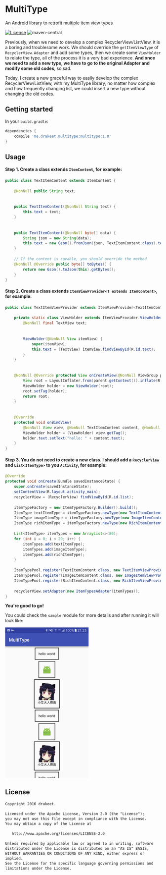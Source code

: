 # MultiType
An Android library to retrofit multiple item view types

[![License](https://img.shields.io/badge/license-Apache%202.0-blue.svg)](https://github.com/drakeet/MultiType/blob/master/LICENSE)
![maven-central](https://img.shields.io/maven-central/v/me.drakeet.multitype/multitype.svg)

Previously, when we need to develop a complex RecyclerView/ListView, it is a boring and troublesome work. 
We should override the `getItemViewType` of `RecyclerView.Adapter` and add some types, 
then we create some `ViewHolder` to relate the type, all of the process it is a very bad experience.
**And once we need to add a new type, we have to go to the original Adapter and modify some old codes**, so sad. 

Today, I create a new graceful way to easily develop the complex RecyclerView/ListView, with my MultiType library, 
no matter how complex and how frequently changing list, we could insert a new type without changing the old codes.

## Getting started

In your `build.gradle`:

```groovy
dependencies {
    compile 'me.drakeet.multitype:multitype:1.0'
}
```

## Usage

#### Step 1. Create a class extends `ItemContent`, for example:

```java
public class TextItemContent extends ItemContent {

    @NonNull public String text;


    public TextItemContent(@NonNull String text) {
        this.text = text;
    }


    public TextItemContent(@NonNull byte[] data) {
        String json = new String(data);
        this.text = new Gson().fromJson(json, TextItemContent.class).text;
    }

    // If the content is savable, you should override the method
    @NonNull @Override public byte[] toBytes() {
        return new Gson().toJson(this).getBytes();
    }
}
```

#### Step 2. Create a class extends `ItemViewProvider<T extends ItemContent>`, for example: 

```java
public class TextItemViewProvider extends ItemViewProvider<TextItemContent> {

    private static class ViewHolder extends ItemViewProvider.ViewHolder {
        @NonNull final TextView text;


        ViewHolder(@NonNull View itemView) {
            super(itemView);
            this.text = (TextView) itemView.findViewById(R.id.text);
        }
    }


    @NonNull @Override protected View onCreateView(@NonNull ViewGroup parent) {
        View root = LayoutInflater.from(parent.getContext()).inflate(R.layout.item_text, parent, false);
        ViewHolder holder = new ViewHolder(root);
        root.setTag(holder);
        return root;
    }


    @Override
    protected void onBindView(
        @NonNull View view, @NonNull TextItemContent content, @NonNull ItemType itemType) {
        ViewHolder holder = (ViewHolder) view.getTag();
        holder.text.setText("hello: " + content.text);
    }
}
```

#### Step 3. You do not need to create a new class. I should add a `RecyclerView` and `List<ItemType>` to you `Activity`, for example: 

```java
@Override
protected void onCreate(Bundle savedInstanceState) {
    super.onCreate(savedInstanceState);
    setContentView(R.layout.activity_main);
    recyclerView = (RecyclerView) findViewById(R.id.list);
    
    itemTypeFactory = new ItemTypeFactory.Builder().build();
    ItemType textItemType = itemTypeFactory.newType(new TextItemContent("world"));
    ItemType imageItemType = itemTypeFactory.newType(new ImageItemContent(R.mipmap.ic_launcher));
    ItemType richItemType = itemTypeFactory.newType(new RichItemContent("小艾大人赛高", R.mipmap.avatar));
    
    List<ItemType> itemTypes = new ArrayList<>(80);
    for (int i = 0; i < 20; i++) {
        itemTypes.add(textItemType);
        itemTypes.add(imageItemType);
        itemTypes.add(richItemType);
    }

    ItemTypePool.register(TextItemContent.class, new TextItemViewProvider());
    ItemTypePool.register(ImageItemContent.class, new ImageItemViewProvider());
    ItemTypePool.register(RichItemContent.class, new RichItemViewProvider());

    recyclerView.setAdapter(new ItemTypesAdapter(itemTypes));
}
```

**You're good to go!** 

You could check the `sample` module for more details and after running it will look like: 

<img src="art/screenshot.png" width=270 height=486/>

License
-------

    Copyright 2016 drakeet.

    Licensed under the Apache License, Version 2.0 (the "License");
    you may not use this file except in compliance with the License.
    You may obtain a copy of the License at

       http://www.apache.org/licenses/LICENSE-2.0

    Unless required by applicable law or agreed to in writing, software
    distributed under the License is distributed on an "AS IS" BASIS,
    WITHOUT WARRANTIES OR CONDITIONS OF ANY KIND, either express or implied.
    See the License for the specific language governing permissions and
    limitations under the License.





